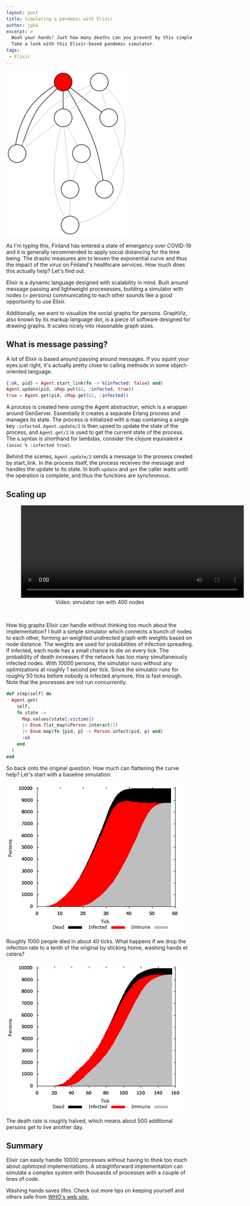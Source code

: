 ```yaml
---
layout: post
title: Simulating a pandemic with Elixir
author: jgke
excerpt: >
  Wash your hands! Just how many deaths can you prevent by this simple trick?
  Take a look with this Elixir-based pandemic simulator.
tags:
 - Elixir
---
```


 <img src="/img/simulating-pandemics-with-elixir/simulation.gif" alt="Simulation animation with 9 nodes" />

As I'm typing this, Finland has entered a state of emergency over COVID-19 and
it is generally recommended to apply social distancing for the time being. The
drastic measures aim to lessen the exponential curve and thus the impact of the
virus on Finland's healthcare services. How much does this actually help? Let's
find out.

Elixir is a dynamic language designed with scalability in mind. Built around
message passing and lightweight procesesses, building a simulator with nodes (=
persons) communicating to each other sounds like a good opportunity to use
Elixir.

Additionally, we want to visualize the social graphs for persons. GraphViz,
also known by its markup language dot, is a piece of software designed for
drawing graphs. It scales nicely into reasonable graph sizes.

What is message passing?
------------------------

A lot of Elixir is based around passing around messages. If you squint your
eyes just right, it's actually pretty close to calling methods in some
object-oriented language.

```elixir
{:ok, pid} = Agent.start_link(fn -> %{infected: false} end)
Agent.update(pid, &Map.put(&1, :infected, true))
true = Agent.get(pid, &Map.get(&1, :infected))
```

A process is created here using the Agent abstraction, which is a wrapper
around GenServer. Essentially it creates a separate Erlang process and manages
its state. The process is initialized with a map containing a single key
`:infected`. `Agent.update/2` is then upsed to update the state of the process,
and `Agent.get/2` is used to get the current state of the process. The `&` syntax
is shorthand for lambdas, consider the clojure equivalent `#(assoc % :infected
true)`.

Behind the scenes, `Agent.update/2` sends a message to the prosess created by
start_link. In the process itself, the process receives the message and handles
the update to its state. In both `update` and `get` the caller waits until the
operation is complete, and thus the functions are synchronous.

Scaling up
----------

<figure>
  <video width="600" height="248" controls="controls">
  <source src="/img/simulating-pandemics-with-elixir/output-1.webm" type="video/webm"></source>
  </video>
  <figcaption style="text-align: center">Video: simulator ran with 400 nodes</figcaption>
</figure>
<br />

How big graphs Elixir can handle without thinking too much about the
implementation? I built a simple simulator which connects a bunch of nodes to
each other, forming an weighted undirected graph with weights based on node
distance. The weights are used for probabilities of infection spreading. If
infected, each node has a small chance to die on every tick. The probability of
death increases if the network has too many simultaneously infected nodes. With
10000 persons, the simulator runs without any optimizations at roughly 1 second
per tick. Since the simulator runs for roughly 50 ticks before nobody is
infected anymore, this is fast enough. Note that the processes are not run
concurrently.

```elixir
def step(self) do
  Agent.get(
    self,
    fn state ->
      Map.values(state[:victims])
      |> Enum.flat_map(&Person.interact/1)
      |> Enum.map(fn {pid, p} -> Person.infect(pid, p) end)
      :ok
    end
  )
end
```

So back onto the original question. How much can flattening the curve help? Let's start with a
baseline simulation:

<img src="/img/simulating-pandemics-with-elixir/graph-1.png" alt="Line graph from 10000 nodes" />

Roughly 1000 people died in about 40 ticks. What happens if we drop the
infection rate to a tenth of the original by sticking home, washing hands et
cetera?

<img src="/img/simulating-pandemics-with-elixir/graph-2.png" alt="Line graph from 10000 nodes" />

The death rate is roughly halved, which means about 500 additional persons get
to live another day.

Summary
-------

Elixir can easily handle 10000 processes without having to think too much about
optimized implementations. A straightforward implementation can simulate a
complex system with thousands of processes with a couple of lines of code.

Washing hands saves lifes. Check out more tips on keeping yourself and others
safe from [WHO's web site.](https://www.who.int/emergencies/diseases/novel-coronavirus-2019/advice-for-public)
